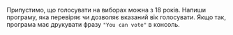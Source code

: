 Припустимо, що голосувати на виборах можна з 18 років.
Напиши програму, яка перевіряє чи дозволяє вказаний вік голосувати.
Якщо так, програма має друкувати фразу `"You can vote"` в консоль.